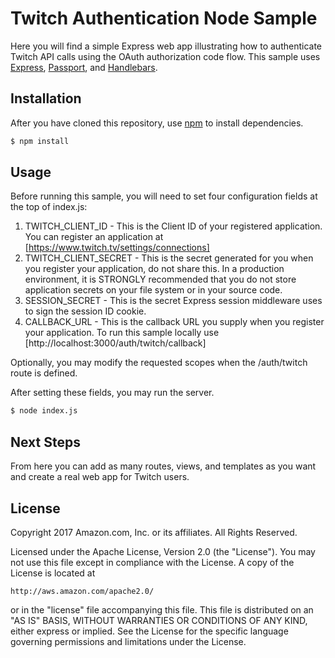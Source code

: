 # Twitch Authentication Node Sample
Here you will find a simple Express web app illustrating how to authenticate Twitch API calls using the OAuth authorization code flow.  This sample uses [Express](http://expressjs.com/), [Passport](http://passportjs.org/), and [Handlebars](http://handlebarsjs.com/).

## Installation
After you have cloned this repository, use [npm](https://www.npmjs.com/) to install dependencies.

```sh
$ npm install
```

## Usage
Before running this sample, you will need to set four configuration fields at the top of index.js:

1. TWITCH_CLIENT_ID - This is the Client ID of your registered application.  You can register an application at [https://www.twitch.tv/settings/connections]
2. TWITCH_CLIENT_SECRET - This is the secret generated for you when you register your application, do not share this. In a production environment, it is STRONGLY recommended that you do not store application secrets on your file system or in your source code.
3. SESSION_SECRET -  This is the secret Express session middleware uses to sign the session ID cookie.
4. CALLBACK_URL - This is the callback URL you supply when you register your application.  To run this sample locally use [http://localhost:3000/auth/twitch/callback]

Optionally, you may modify the requested scopes when the /auth/twitch route is defined.

After setting these fields, you may run the server.

```sh
$ node index.js
```

## Next Steps
From here you can add as many routes, views, and templates as you want and create a real web app for Twitch users.

## License

Copyright 2017 Amazon.com, Inc. or its affiliates. All Rights Reserved.

Licensed under the Apache License, Version 2.0 (the "License"). You may not use this file except in compliance with the License. A copy of the License is located at

    http://aws.amazon.com/apache2.0/

or in the "license" file accompanying this file. This file is distributed on an "AS IS" BASIS, WITHOUT WARRANTIES OR CONDITIONS OF ANY KIND, either express or implied. See the License for the specific language governing permissions and limitations under the License. 